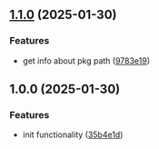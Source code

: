 ## [1.1.0](https://github.com/rodbe-io/check-updates/compare/v1.0.0...v1.1.0) (2025-01-30)


### Features

* get info about pkg path ([9783e19](https://github.com/rodbe-io/check-updates/commit/9783e19eeec0441663d6544b780eb907c5978c2a))

## 1.0.0 (2025-01-30)


### Features

* init functionality ([35b4e1d](https://github.com/rodbe-io/check-updates/commit/35b4e1dcc5ccea6685e6c2b8133e1c8425c11a39))
